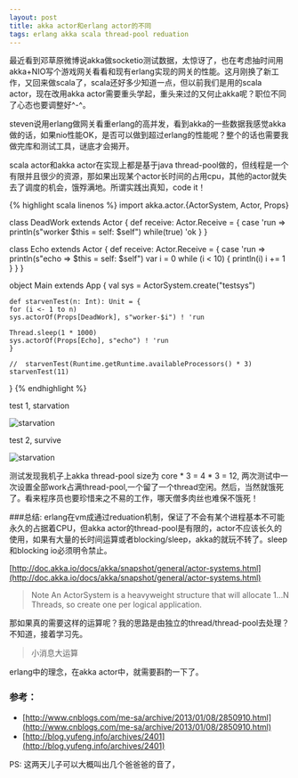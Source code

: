 ```yaml
---
layout: post
title: akka actor和erlang actor的不同
tags: erlang akka scala thread-pool reduation
---
```


最近看到邓草原微博说akka做socketio测试数据，太惊讶了，也在考虑抽时间用akka+NIO写个游戏网关看看和现有erlang实现的网关的性能。这月刚换了新工作，又回来做scala了，scala还好多少知道一点，但以前我们是用的scala actor，现在改用akka actor需要重头学起，重头来过的又何止akka呢？职位不同了心态也要调整好^-^。

steven说用erlang做网关看重erlang的高并发，看到akka的一些数据我感觉akka做的话，如果nio性能OK，是否可以做到超过erlang的性能呢？整个的话也需要我做完库和测试工具，谜底才会揭开。

scala actor和akka actor在实现上都是基于java thread-pool做的，但线程是一个有限并且很少的资源，那如果出现某个actor长时间的占用cpu，其他的actor就失去了调度的机会，饿殍满地。所谓实践出真知，code it！
	
{% highlight scala linenos %}
import akka.actor.{ActorSystem, Actor, Props}

class DeadWork extends Actor {
	def receive: Actor.Receive = {
	case 'run =>
	println(s"worker $this = self: $self")
	while(true)
		'ok
	}
}

class Echo extends Actor {
	def receive: Actor.Receive = {
	case 'run =>
		println(s"echo => $this = self: $self")
		var i = 0
		while (i < 10) {
			println(i)
			i += 1
	}
	}
}

object Main extends App {
	val sys = ActorSystem.create("testsys")

	def starvenTest(n: Int): Unit = {
	for (i <- 1 to n)
	sys.actorOf(Props[DeadWork], s"worker-$i") ! 'run

	Thread.sleep(1 * 1000)
	sys.actorOf(Props[Echo], s"echo") ! 'run
	}

	//  starvenTest(Runtime.getRuntime.availableProcessors() * 3)
	starvenTest(11)
}
{% endhighlight %}

test 1, starvation

![starvation]({{site.url}}/img/akka_actor_starvation.jpg)

test 2, survive

![starvation]({{site.url}}/img/akka_actor_not_starvation.jpg)

测试发现我机子上akka thread-pool size为 core * 3 = 4 * 3 = 12, 两次测试中一次设置全部work占满thread-pool,一个留了一个thread空闲。然后，当然就饿死了。看来程序员也要珍惜来之不易的工作，哪天僧多肉丝也难保不饿死！


###总结:
erlang在vm成通过reduation机制，保证了不会有某个进程基本不可能永久的占据着CPU，但akka actor的thread-pool是有限的，actor不应该长久的使用，如果有大量的长时间运算或者blocking/sleep，akka的就玩不转了。sleep和blocking io必须明令禁止。


[http://doc.akka.io/docs/akka/snapshot/general/actor-systems.html](http://doc.akka.io/docs/akka/snapshot/general/actor-systems.html)

> Note
> An ActorSystem is a heavyweight structure that will allocate 1…N Threads, so create one per logical application.

那如果真的需要这样的运算呢？我的思路是由独立的thread/thread-pool去处理？不知道，接着学习先。


> 小消息大运算

erlang中的理念，在akka actor中，就需要斟酌一下了。


### 参考：

 - [http://www.cnblogs.com/me-sa/archive/2013/01/08/2850910.html](http://www.cnblogs.com/me-sa/archive/2013/01/08/2850910.html)
 - [http://blog.yufeng.info/archives/2401](http://blog.yufeng.info/archives/2401)

PS: 这两天儿子可以大概叫出几个爸爸爸的音了，
